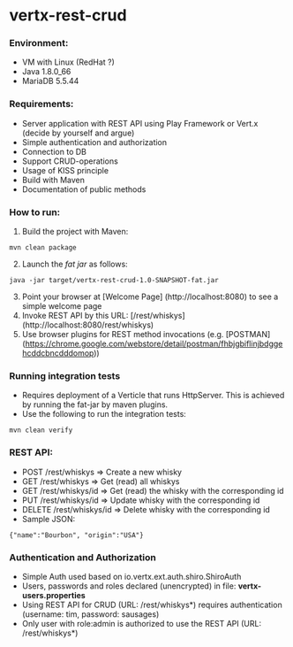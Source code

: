 # vertx-rest-crud

### Environment:
- VM with Linux (RedHat ?)
- Java 1.8.0_66
- MariaDB 5.5.44

### Requirements:
- Server application with REST API using Play Framework or Vert.x (decide by yourself and argue)    
- Simple authentication and authorization
- Connection to DB
- Support CRUD-operations
- Usage of KISS principle
- Build with Maven
- Documentation of public methods

### How to run:
1. Build the project with Maven:
```
mvn clean package
```

2. Launch the _fat jar_ as follows:
```
java -jar target/vertx-rest-crud-1.0-SNAPSHOT-fat.jar
```

3. Point your browser at [Welcome Page] (http://localhost:8080) to see a simple welcome page
4. Invoke REST API by this URL: [/rest/whiskys] (http://localhost:8080/rest/whiskys)
5. Use browser plugins for REST method invocations (e.g. [POSTMAN] (https://chrome.google.com/webstore/detail/postman/fhbjgbiflinjbdggehcddcbncdddomop))

### Running integration tests
* Requires deployment of a Verticle that runs HttpServer. This is achieved by running the fat-jar by maven plugins.
* Use the following to run the integration tests:
```
mvn clean verify
```
    
### REST API:
* POST /rest/whiskys => Create a new whisky
* GET /rest/whiskys => Get (read) all whiskys
* GET /rest/whiskys/id => Get (read) the whisky with the corresponding id
* PUT /rest/whiskys/id => Update whisky with the corresponding id
* DELETE /rest/whiskys/id => Delete whisky with the corresponding id
* Sample JSON:
```
{"name":"Bourbon", "origin":"USA"}
```

### Authentication and Authorization
* Simple Auth used based on io.vertx.ext.auth.shiro.ShiroAuth
* Users, passwords and roles declared (unencrypted) in file: **vertx-users.properties**
* Using REST API for CRUD (URL: /rest/whiskys*) requires authentication (username: tim, password: sausages)
* Only user with role:admin is authorized to use the REST API (URL: /rest/whiskys*) 
